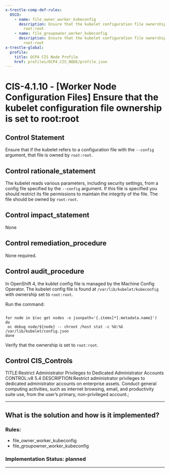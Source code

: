 ```yaml
---
x-trestle-comp-def-rules:
  OSCO:
    - name: file_owner_worker_kubeconfig
      description: Ensure that the kubelet configuration file ownership is set to
        root:root
    - name: file_groupowner_worker_kubeconfig
      description: Ensure that the kubelet configuration file ownership is set to
        root:root
x-trestle-global:
  profile:
    title: OCP4 CIS Node Profile
    href: profiles/OCP4_CIS_NODE/profile.json
---
```


# CIS-4.1.10 - \[Worker Node Configuration Files\] Ensure that the kubelet configuration file ownership is set to root:root

## Control Statement

Ensure that if the kubelet refers to a configuration file with the `--config` argument, that file is owned by `root:root`.

## Control rationale_statement

The kubelet reads various parameters, including security settings, from a config file specified by the `--config` argument. If this file is specified you should restrict its file permissions to maintain the integrity of the file. The file should be owned by `root:root`.

## Control impact_statement

None

## Control remediation_procedure

None required.

## Control audit_procedure

In OpenShift 4, the kublet config file is managed by the Machine Config Operator. The kubelet config file is found at `/var/lib/kubelet/kubeconfig` with ownership set to `root:root`.

Run the command:

```

for node in $(oc get nodes -o jsonpath='{.items[*].metadata.name}')
do
 oc debug node/${node} -- chroot /host stat -c %U:%G /var/lib/kubelet/config.json
done
```

Verify that the ownership is set to `root:root`.

## Control CIS_Controls

TITLE:Restrict Administrator Privileges to Dedicated Administrator Accounts CONTROL:v8 5.4 DESCRIPTION:Restrict administrator privileges to dedicated administrator accounts on enterprise assets. Conduct general computing activities, such as internet browsing, email, and productivity suite use, from the user’s primary, non-privileged account.;

______________________________________________________________________

## What is the solution and how is it implemented?

<!-- For implementation status enter one of: implemented, partial, planned, alternative, not-applicable -->

<!-- Note that the list of rules under ### Rules: is read-only and changes will not be captured after assembly to JSON -->

<!-- Add control implementation description here for control: CIS-4.1.10 -->

### Rules:

  - file_owner_worker_kubeconfig
  - file_groupowner_worker_kubeconfig

### Implementation Status: planned

______________________________________________________________________
